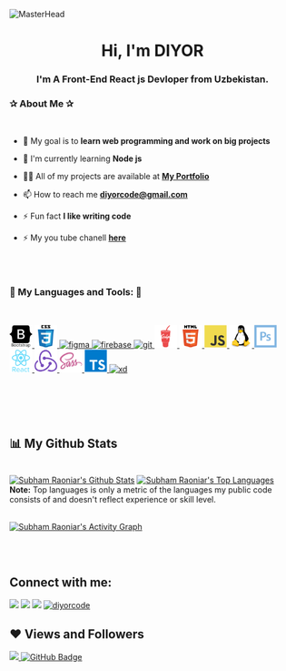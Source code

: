 ![MasterHead](https://camo.githubusercontent.com/d6ebdf0be8c981a367c8226b0c0554db04a3235f4018c75ad1951fd67be61cc4/68747470733a2f2f6a75736d61726b746563682e636f6d2f7075626c69632f612f696d616765732f70616765732f7765625f646576656c6f706d656e742e676966)

<h1 align="center">Hi, I'm DIYOR</h1>
<h3 align="center">I'm A Front-End React js Devloper from Uzbekistan.</h3>

<h3>✰ About Me ✰</h3> <br/>

- 🔭 My goal is to **learn web programming and work on big projects**

- 🌱 I'm currently learning **Node js**

- 👨‍💻 All of my projects are available at **[My Portfolio](https://t.me//diorblog)**

- 📫 How to reach me **diyorcode@gmail.com**

- ⚡ Fun fact **I like writing code**

- ⚡ My you tube chanell **[here](https://www.youtube.com/channel/UCXjdTCrXyhMKnvoUwg_e8Qw)**

<br/><br/>

<h3>🚀 My Languages and Tools: 🚀</h3> <br/>

<p align="left">  <a href="https://getbootstrap.com" target="_blank" rel="noreferrer"> <img src="https://raw.githubusercontent.com/devicons/devicon/master/icons/bootstrap/bootstrap-plain-wordmark.svg" alt="bootstrap" width="40" height="40"/> </a> <a href="https://www.w3schools.com/css/" target="_blank" rel="noreferrer"> <img src="https://raw.githubusercontent.com/devicons/devicon/master/icons/css3/css3-original-wordmark.svg" alt="css3" width="40" height="40"/> </a> <a href="https://www.figma.com/" target="_blank" rel="noreferrer"> <img src="https://www.vectorlogo.zone/logos/figma/figma-icon.svg" alt="figma" width="40" height="40"/> </a> <a href="https://firebase.google.com/" target="_blank" rel="noreferrer"> <img src="https://www.vectorlogo.zone/logos/firebase/firebase-icon.svg" alt="firebase" width="40" height="40"/> </a> <a href="https://git-scm.com/" target="_blank" rel="noreferrer"> <img src="https://www.vectorlogo.zone/logos/git-scm/git-scm-icon.svg" alt="git" width="40" height="40"/> </a> <a href="https://gulpjs.com" target="_blank" rel="noreferrer"> <img src="https://raw.githubusercontent.com/devicons/devicon/master/icons/gulp/gulp-plain.svg" alt="gulp" width="40" height="40"/> <a href="https://www.w3.org/html/" target="_blank" rel="noreferrer"> <img src="https://raw.githubusercontent.com/devicons/devicon/master/icons/html5/html5-original-wordmark.svg" alt="html5" width="40" height="40"/> </a> <a href="https://developer.mozilla.org/en-US/docs/Web/JavaScript" target="_blank" rel="noreferrer"> <img src="https://raw.githubusercontent.com/devicons/devicon/master/icons/javascript/javascript-original.svg" alt="javascript" width="40" height="40"/> </a> <a href="https://www.linux.org/" target="_blank" rel="noreferrer"> <img src="https://raw.githubusercontent.com/devicons/devicon/master/icons/linux/linux-original.svg" alt="linux" width="40" height="40"/> </a> <a href="https://www.photoshop.com/en" target="_blank" rel="noreferrer"> <img src="https://raw.githubusercontent.com/devicons/devicon/master/icons/photoshop/photoshop-line.svg" alt="photoshop" width="40" height="40"/> </a> <a href="https://reactjs.org/" target="_blank" rel="noreferrer"> <img src="https://raw.githubusercontent.com/devicons/devicon/master/icons/react/react-original-wordmark.svg" alt="react" width="40" height="40"/> </a> <a href="https://redux.js.org" target="_blank" rel="noreferrer"> <img src="https://raw.githubusercontent.com/devicons/devicon/master/icons/redux/redux-original.svg" alt="redux" width="40" height="40"/> </a> <a href="https://sass-lang.com" target="_blank" rel="noreferrer"> <img src="https://raw.githubusercontent.com/devicons/devicon/master/icons/sass/sass-original.svg" alt="sass" width="40" height="40"/> </a> <a href="https://www.typescriptlang.org/" target="_blank" rel="noreferrer"> <img src="https://raw.githubusercontent.com/devicons/devicon/master/icons/typescript/typescript-original.svg" alt="typescript" width="40" height="40"/> </a> <a href="https://www.adobe.com/products/xd.html" target="_blank" rel="noreferrer"> <img src="https://cdn.worldvectorlogo.com/logos/adobe-xd.svg" alt="xd" width="40" height="40"/> </a> </p>
<br/>

<br/><br/>

## 📊 My Github Stats

  <br/>
    <a href="https://github.com/diyorcode/github-readme-stats"><img alt="Subham Raoniar's Github Stats" src="https://github-readme-stats.vercel.app/api?username=diyorcode&show_icons=true&count_private=true&theme=react&hide_border=true&bg_color=0D1117" /></a>
  <a href="https://github.com/diyorcode/github-readme-stats"><img alt="Subham Raoniar's Top Languages" src="https://github-readme-stats.vercel.app/api/top-langs/?username=diyorcode&langs_count=8&count_private=true&layout=compact&theme=react&hide_border=true&bg_color=0D1117" /></a>
  <br/>
  <b>Note:</b> Top languages is only a metric of the languages my public code consists of and doesn't reflect experience or skill level.

<br/>
<br/>

<a href="https://github.com/diyorcode/github-readme-activity-graph"><img alt="Subham Raoniar's Activity Graph" src="https://activity-graph.herokuapp.com/graph?username=diyorcode&bg_color=0D1117&color=5BCDEC&line=5BCDEC&point=FFFFFF&hide_border=true" /></a>

<br/>
<br/>

## Connect with me:

<p align="left">
 
<a href = "https://www.youtube.com/@diorcoder" target="blank"><img src="https://img.icons8.com/color/48/000000/youtube-play.png"/></a>
<a href = "https://t.me//diorcoder" target="blank"><img src="https://img.icons8.com/color/48/000000/telegram-app--v1.png"/></a>
<a href = "https://www.linkedin.com/in/diorcoder/" target="blank"><img src="https://img.icons8.com/fluent/48/000000/linkedin.png"/></a>
<a href="https://instagram.com/diorcoder" target="blank"><img src="https://raw.githubusercontent.com/rahuldkjain/github-profile-readme-generator/master/src/images/icons/Social/instagram.svg" alt="diyorcode" alignItems="center" height="40" width="40" /></a>

</p>

## ❤ Views and Followers

<a href="https://github.com/Meghna-DAS/github-profile-views-counter">
    <img src="https://komarev.com/ghpvc/?username=diyorcode">
</a>
<a href="https://github.com/diyorcode?tab=followers"><img src="https://img.shields.io/github/followers/RekardGroup?label=Followers&style=social" alt="GitHub Badge"></a>
